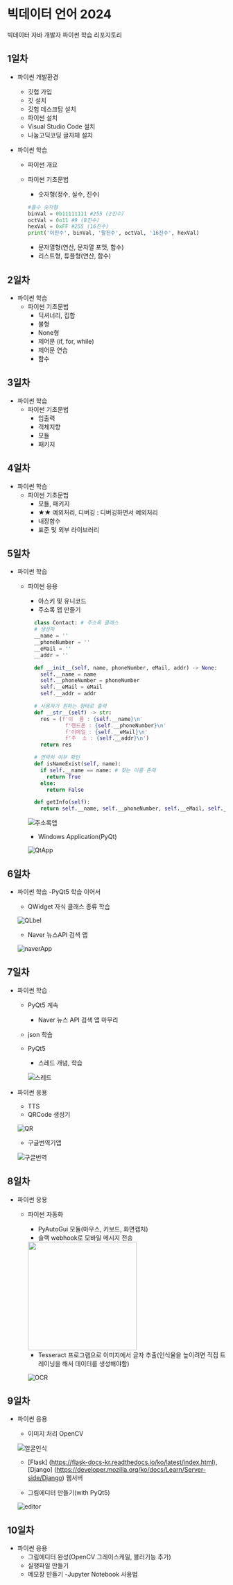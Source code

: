 # 빅데이터 언어 2024

빅데이터 자바 개발자 파이썬 학습 리포지토리

## 1일차

- 파이썬 개발환경

  - 깃헙 가입
  - 깃 설치
  - 깃헙 데스크탑 설치
  - 파이썬 설치
  - Visual Studio Code 설치
  - 나눔고딕코딩 글자체 설치

- 파이썬 학습

  - 파이썬 개요
  - 파이썬 기초문법

    - 숫자형(정수, 실수, 진수)

    ```python
    #틀수 숫자형
    binVal = 0b11111111 #255 (2진수)
    octVal = 0o11 #9 (8진수)
    hexVal = 0xFF #255 (16진수)
    print('이진수', binVal, '팔진수', octVal, '16진수', hexVal)
    ```

    - 문자열형(연산, 문자열 포맷, 함수)
    - 리스트형, 튜플형(연산, 함수)

## 2일차

- 파이썬 학습
  - 파이썬 기초문법
    - 딕셔너리, 집합
    - 불형
    - None형
    - 제어문 (if, for, while)
    - 제어문 연습
    - 함수

## 3일차

- 파이썬 학습
  - 파이썬 기초문법
    - 입출력
    - 객체지향
    - 모듈
    - 패키지

## 4일차

- 파이썬 학습
  - 파이썬 기초문법
    - 모듈, 패키지
    - ★★ 예외처리, 디버깅 : 디버깅하면서 예외처리
    - 내장함수
    - 표준 및 외부 라이브러리

## 5일차

- 파이썬 학습

  - 파이썬 응용

    - 아스키 및 유니코드
    - 주소록 앱 만들기

    ```python
      class Contact: # 주소록 클래스
      # 생성자
      __name = ''
      __phoneNumber = ''
      __eMail = ''
      __addr = ''

      def __init__(self, name, phoneNumber, eMail, addr) -> None:
        self.__name = name
        self.__phoneNumber = phoneNumber
        self.__eMail = eMail
        self.__addr = addr

      # 사용자가 원하는 형태로 출력
      def __str__(self) -> str:
        res = (f'이  름 : {self.__name}\n'
                f'핸드폰 : {self.__phoneNumber}\n'
                f'이메일 : {self.__eMail}\n'
                f'주  소 : {self.__addr}\n')
        return res

      # 연락처 여부 확인
      def isNameExist(self, name):
        if self.__name == name: # 찾는 이름 존재
          return True
        else:
          return False

      def getInfo(self):
        return self.__name, self.__phoneNumber, self.__eMail, self.__addr
    ```

    ![주소록앱](https://raw.githubusercontent.com/devuoon/java-bigdata-2024/main/images/bigdata01.gif)

    - Windows Application(PyQt)

    ![QtApp](https://raw.githubusercontent.com/devuoon/java-bigdata-2024/main/images/bigdata02.png)

## 6일차

- 파이썬 학습
  -PyQt5 학습 이어서

  - QWidget 자식 클래스 종류 학습

  ![QLbel](https://raw.githubusercontent.com/devuoon/java-bigdata-2024/main/images/bigdata03.png)

  - Naver 뉴스API 검색 앱

  ![naverApp](https://raw.githubusercontent.com/devuoon/java-bigdata-2024/main/images/bigdata04.png)

## 7일차

- 파이썬 학습

  - PyQt5 계속
    - Naver 뉴스 API 검색 앱 마무리
  - json 학습
  - PyQt5

    - 스레드 개념, 학습

    ![스레드](https://raw.githubusercontent.com/devuoon/java-bigdata-2024/main/images/bigdata05.png)

- 파이썬 응용

  - TTS
  - QRCode 생성기

  ![QR](https://raw.githubusercontent.com/devuoon/java-bigdata-2024/main/images/bigdata06.png)

  - 구글번역기앱

  ![구글번역](https://raw.githubusercontent.com/devuoon/java-bigdata-2024/main/images/bigdata07.png)

## 8일차

- 파이썬 응용

  - 파이썬 자동화

    - PyAutoGui 모듈(마우스, 키보드, 화면캡처)
    - 슬랙 webhook로 모바일 메시지 전송

    <!-- ![슬랙](https://raw.githubusercontent.com/devuoon/java-bigdata-2024/main/images/bigdata08.jpg) -->
    <img src="https://raw.githubusercontent.com/devuoon/java-bigdata-2024/main/images/bigdata08.jpg" width="250">

    - Tesseract 프로그램으로 이미지에서 글자 추출(인식율을 높이려면 직접 트레이닝을 해서 데이터를 생성해야함)

    ![OCR](https://raw.githubusercontent.com/devuoon/java-bigdata-2024/main/images/bigdata09.png)

## 9일차

- 파이썬 응용

  - 이미지 처리 OpenCV

  ![얼굴인식](https://raw.githubusercontent.com/iieunji023/java-bigdata-2024/main/images/bigdata10.gif)

  - [Flask] (https://flask-docs-kr.readthedocs.io/ko/latest/index.html), [Django] (https://developer.mozilla.org/ko/docs/Learn/Server-side/Django) 웹서버

  - 그림에디터 만들기(with PyQt5)

  ![editor](https://raw.githubusercontent.com/iieunji023/java-bigdata-2024/main/images/bigdata11.gif)

## 10일차

- 파이썬 응용
  - 그림에디터 완성(OpenCV 그레이스케일, 블러기능 추가)
  - 실행파일 만들기
  - 메모장 만들기
    -Jupyter Notebook 사용법

